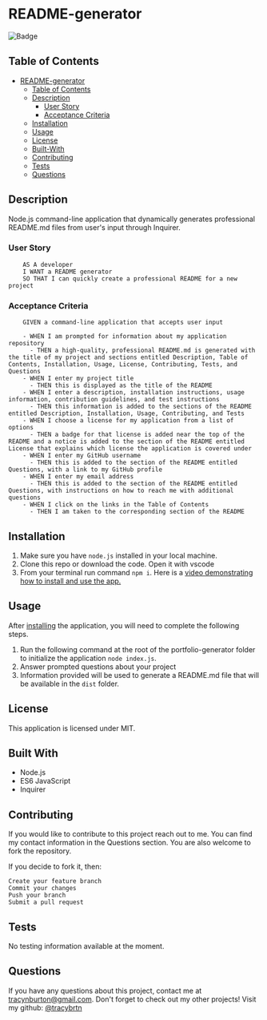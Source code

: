 # README-generator

![Badge](https://img.shields.io/badge/License-MIT-lightblue.svg)

## Table of Contents

- [README-generator](#readme-generator)
  - [Table of Contents](#table-of-contents)
  - [Description](#description)
    - [User Story](#user-story)
    - [Acceptance Criteria](#acceptance-criteria)
  - [Installation](#installation)
  - [Usage](#usage)
  - [License](#license)
  - [Built-With](#built-with)
  - [Contributing](#contributing)
  - [Tests](#tests)
  - [Questions](#questions)

## Description

Node.js command-line application that dynamically generates professional README.md files from user's input through Inquirer.

### User Story

        AS A developer
        I WANT a README generator
        SO THAT I can quickly create a professional README for a new project

### Acceptance Criteria

        GIVEN a command-line application that accepts user input

        - WHEN I am prompted for information about my application repository
          - THEN a high-quality, professional README.md is generated with the title of my project and sections entitled Description, Table of Contents, Installation, Usage, License, Contributing, Tests, and Questions
        - WHEN I enter my project title
          - THEN this is displayed as the title of the README
        - WHEN I enter a description, installation instructions, usage information, contribution guidelines, and test instructions
          - THEN this information is added to the sections of the README entitled Description, Installation, Usage, Contributing, and Tests
        - WHEN I choose a license for my application from a list of options
          - THEN a badge for that license is added near the top of the README and a notice is added to the section of the README entitled License that explains which license the application is covered under
        - WHEN I enter my GitHub username
          - THEN this is added to the section of the README entitled Questions, with a link to my GitHub profile
        - WHEN I enter my email address
          - THEN this is added to the section of the README entitled Questions, with instructions on how to reach me with additional questions
        - WHEN I click on the links in the Table of Contents
          - THEN I am taken to the corresponding section of the README

## Installation

1. Make sure you have `node.js` installed in your local machine.
2. Clone this repo or download the code. Open it with vscode
3. From your terminal run command `npm i`. 
Here is a [video demonstrating how to install and use the app.](https://watch.screencastify.com/v/HjsCYIqQl4G0zkpgItR9)

## Usage

After [installing](#installation) the application, you will need to complete the following steps.

1. Run the following command at the root of the portfolio-generator folder to initialize the application `node index.js`.
2. Answer prompted questions about your project
3. Information provided will be used to generate a README.md file that will be available in the `dist` folder.

## License

This application is licensed under MIT.

## Built With

- Node.js
- ES6 JavaScript
- Inquirer

## Contributing

If you would like to contribute to this project reach out to me. You can find my contact information in the Questions section. You are also welcome to fork the repository.

If you decide to fork it, then:

    Create your feature branch
    Commit your changes
    Push your branch
    Submit a pull request

## Tests

No testing information available at the moment.

## Questions

If you have any questions about this project, contact me at tracynburton@gmail.com. Don't forget to check out my other projects! Visit my github: [@tracybrtn](https://github.com/tracybrtn)
